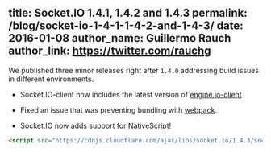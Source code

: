 title: Socket.IO 1.4.1, 1.4.2 and 1.4.3
permalink: /blog/socket-io-1-4-1-1-4-2-and-1-4-3/
date: 2016-01-08
author_name: Guillermo Rauch
author_link: https://twitter.com/rauchg
---

We published three minor releases right after `1.4.0` addressing build issues in different environments.

- Socket.IO-client now includes the latest version of <a href="https://github.com/socketio/engine.io-client">engine.io-client</a>

- Fixed an issue that was preventing bundling with <a href="https://webpack.github.io/">webpack</a>.

- Socket.IO now adds support for <a href="https://www.nativescript.org/">NativeScript</a>!

```html
<script src="https://cdnjs.cloudflare.com/ajax/libs/socket.io/1.4.3/socket.io.min.js"></script>
```
